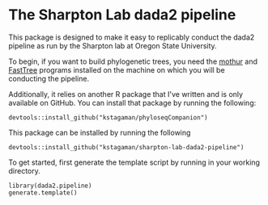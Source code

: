 # The Sharpton Lab dada2 pipeline

This package is designed to make it easy to replicably conduct the dada2 pipeline as run by the Sharpton lab at Oregon State University.

To begin, if you want to build phylogenetic trees, you need the [mothur](https://mothur.org/) and [FastTree](http://www.microbesonline.org/fasttree/) programs installed on the machine on which you will be conducting the pipeline.

Additionally, it relies on another R package that I've written and is only available on GitHub. You can install that package by running the following:

```
devtools::install_github("kstagaman/phyloseqCompanion")
```

This package can be installed by running the following

```
devtools::install_github("kstagaman/sharpton-lab-dada2-pipeline")
```

To get started, first generate the template script by running in your working directory.

```
library(dada2.pipeline)
generate.template()
```

